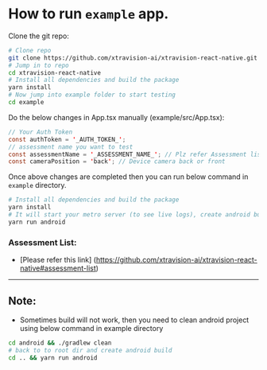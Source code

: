 # How to run `example` app. 
Clone the git repo:
```sh
# Clone repo
git clone https://github.com/xtravision-ai/xtravision-react-native.git
# Jump in to repo
cd xtravision-react-native
# Install all dependencies and build the package 
yarn install
# Now jump into example folder to start testing
cd example
```

Do the below changes in App.tsx manually (example/src/App.tsx):  
```java
// Your Auth Token
const authToken = '_AUTH_TOKEN_';
// assessment name you want to test
const assessmentName = '_ASSESSMENT_NAME_'; // Plz refer Assessment list 
const cameraPosition = 'back'; // Device camera back or front
```

Once above changes are completed then you can run below command in `example` directory.
```sh
# Install all dependencies and build the package 
yarn install
# It will start your metro server (to see live logs), create android build and install in your connected Android Phone. Plz make sure your phone is already connected with your laptop with usb debugging mode. (Check with `adb devices` command)  
yarn run android
```
 



### Assessment List:
- [Please refer this link] (https://github.com/xtravision-ai/xtravision-react-native#assessment-list)


-------

## Note:
- Sometimes build will not work, then you need to clean android project using below command in example directory
```sh
cd android && ./gradlew clean
# back to to root dir and create android build
cd .. && yarn run android
```
